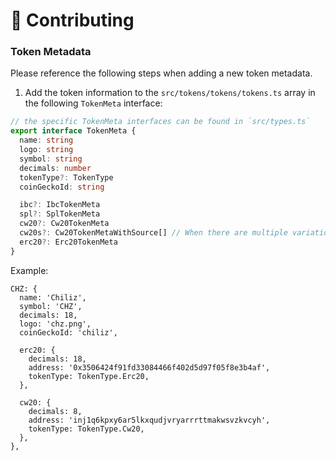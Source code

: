 # 📜 Contributing

### Token Metadata

Please reference the following steps when adding a new token metadata.

1. Add the token information to the `src/tokens/tokens/tokens.ts` array in the following `TokenMeta` interface:

```ts
// the specific TokenMeta interfaces can be found in `src/types.ts`
export interface TokenMeta {
  name: string
  logo: string
  symbol: string
  decimals: number
  tokenType?: TokenType
  coinGeckoId: string

  ibc?: IbcTokenMeta
  spl?: SplTokenMeta
  cw20?: Cw20TokenMeta
  cw20s?: Cw20TokenMetaWithSource[] // When there are multiple variations of the same CW20 token
  erc20?: Erc20TokenMeta
}
```

Example:

```
CHZ: {
  name: 'Chiliz',
  symbol: 'CHZ',
  decimals: 18,
  logo: 'chz.png',
  coinGeckoId: 'chiliz',

  erc20: {
    decimals: 18,
    address: '0x3506424f91fd33084466f402d5d97f05f8e3b4af',
    tokenType: TokenType.Erc20,
  },

  cw20: {
    decimals: 8,
    address: 'inj1q6kpxy6ar5lkxqudjvryarrrttmakwsvzkvcyh',
    tokenType: TokenType.Cw20,
  },
},
```
